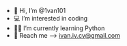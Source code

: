 - 👋 Hi, I’m @1van101
- 💻 I’m interested in coding 
- 👨‍🎓 I’m currently learning Python
- 📧 Reach me --> ivan.iv.cv@gmail.com
